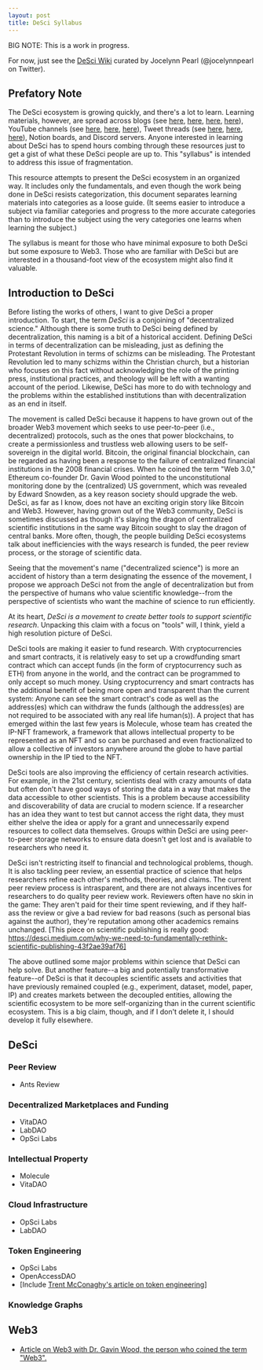 ```yaml
---
layout: post
title: DeSci Syllabus
---
```


BIG NOTE: This is a work in progress. 

For now, just see the [DeSci Wiki](https://docs.google.com/document/d/1aQC6zn-eXflSmpts0XGE7CawbUEHwnL6o-OFXO52PTc/edit?usp=sharing) curated by Jocelynn Pearl (@jocelynnpearl on Twitter).

## Prefatory Note
The DeSci ecosystem is growing quickly, and there's a lot to learn. Learning materials, however, are spread across blogs (see [here](https://medium.com/molecule-blog), [here](https://vitadao.medium.com/), [here](https://arye.substack.com/p/building-a-labdao-for-web3-biotech), [here](https://pulse.opsci.io/)), YouTube channels (see [here](https://www.youtube.com/channel/UCiZKdSeJ9VPFR5BtKnbN4fQ), [here](https://www.youtube.com/channel/UC0Ao1jhEL4LHg59MQ-4Zhmg), [here](https://www.youtube.com/channel/UCwMN9E4uZ0jYOo9rDuFb0_Q)), Tweet threads (see [here](https://twitter.com/heyjudka/status/1471245665032278019?s=20&t=w3ciZ2eutGQqq836OOKyWQ), [here](https://twitter.com/jasoncrawford/status/1424104124187033603?s=20&t=w8w0DcavWJZYBl-PVYFudg), [here](https://twitter.com/0xboodle/status/1457140825465364480?s=20&t=rKeOleEeOpBYr_fEzc3ZZg)), Notion boards, and Discord servers. Anyone interested in learning about DeSci has to spend hours combing through these resources just to get a gist of what these DeSci people are up to. This "syllabus" is intended to address this issue of fragmentation.

This resource attempts to present the DeSci ecosystem in an organized way. It includes only the fundamentals, and even though the work being done in DeSci resists categorization, this document separates learning materials into categories as a loose guide. (It seems easier to introduce a subject via familiar categories and progress to the more accurate categories than to introduce the subject using the very categories one learns when learning the subject.)

The syllabus is meant for those who have minimal exposure to both DeSci but some exposure to Web3. Those who are familiar with DeSci but are interested in a thousand-foot view of the ecosystem might also find it valuable. 

## Introduction to DeSci
Before listing the works of others, I want to give DeSci a proper introduction. To start, the term _DeSci_ is a conjoining of "decentralized science." Although there is some truth to DeSci being defined by decentralization, this naming is a bit of a historical accident. Defining DeSci in terms of decentralization can be misleading, just as defining the Protestant Revolution in terms of schizms can be misleading. The Protestant Revolution led to many schizms within the Christian church, but a historian who focuses on this fact without acknowledging the role of the printing press, institutional practices, and theology will be left with a wanting account of the period. Likewise, DeSci has more to do with technology and the problems within the established institutions than with decentralization as an end in itself.

The movement is called DeSci because it happens to have grown out of the broader Web3 movement which seeks to use peer-to-peer (i.e., decentralized) protocols, such as the ones that power blockchains, to create a permissionless and trustless web allowing users to be self-sovereign in the digital world. Bitcoin, the original financial blockchain, can be regarded as having been a response to the failure of centralized financial institutions in the 2008 financial crises. When he coined the term "Web 3.0," Ethereum co-founder Dr. Gavin Wood pointed to the unconstitutional monitoring done by the (centralized) US government, which was revealed by Edward Snowden, as a key reason society should upgrade the web. DeSci, as far as I know, does not have an exciting origin story like Bitcoin and Web3. However, having grown out of the Web3 community, DeSci is sometimes discussed as though it's slaying the dragon of centralized scientific institutions in the same way Bitcoin sought to slay the dragon of central banks. More often, though, the people building DeSci ecosystems talk about inefficiencies with the ways research is funded, the peer review process, or the storage of scientific data.

Seeing that the movement's name ("decentralized science") is more an accident of history than a term designating the essence of the movement, I propose we approach DeSci not from the angle of decentralization but from the perspective of humans who value scientific knowledge--from the perspective of scientists who want the machine of science to run efficiently.

At its heart, _DeSci is a movement to create better tools to support scientific research_. Unpacking this claim with a focus on "tools" will, I think, yield a high resolution picture of DeSci. 

DeSci tools are making it easier to fund research. With cryptocurrencies and smart contracts, it is relatively easy to set up a crowdfunding smart contract which can accept funds (in the form of cryptocurrency such as ETH) from anyone in the world, and the contract can be programmed to only accept so much money. Using cryptocurrency and smart contracts has the additional benefit of being more open and transparent than the current system: Anyone can see the smart contract's code as well as the address(es) which can withdraw the funds (although the address(es) are not required to be associated with any real life human(s)). A project that has emerged within the last few years is Molecule, whose team has created the IP-NFT framework, a framework that allows intellectual property to be represented as an NFT and so can be purchased and even fractionalized to allow a collective of investors anywhere around the globe to have partial ownership in the IP tied to the NFT.

DeSci tools are also improving the efficiency of certain research activities. For example, in the 21st century, scientists deal with crazy amounts of data but often don't have good ways of storing the data in a way that makes the data accessible to other scientists. This is a problem because accessibility and discoverability of data are crucial to modern science. If a researcher has an idea they want to test but cannot access the right data, they must either shelve the idea or apply for a grant and unnecessarily expend resources to collect data themselves. Groups within DeSci are using peer-to-peer storage networks to ensure data doesn't get lost and is available to researchers who need it.

DeSci isn't restricting itself to financial and technological problems, though. It is also tackling peer review, an essential practice of science that helps researchers refine each other's methods, theories, and claims. The current peer review process is intrasparent, and there are not always incentives for researchers to do quality peer review work. Reviewers often have no skin in the game: They aren't paid for their time spent reviewing, and if they half-ass the review or give a bad review for bad reasons (such as personal bias against the author), they're reputation among other academics remains unchanged. 
[This piece on scientific publishing is really good: https://desci.medium.com/why-we-need-to-fundamentally-rethink-scientific-publishing-43f2ae39af76]

The above outlined some major problems within science that DeSci can help solve. But another feature--a big and potentially transformative feature--of DeSci is that it decouples scientific assets and activities that have previously remained coupled (e.g., experiment, dataset, model, paper, IP) and creates markets between the decoupled entities, allowing the scientific ecosystem to be more self-organizing than in the current scientific ecosystem. This is a big claim, though, and if I don't delete it, I should develop it fully elsewhere.

## DeSci

### Peer Review
- Ants Review

### Decentralized Marketplaces and Funding
- VitaDAO
- LabDAO
- OpSci Labs

### Intellectual Property
- Molecule
- VitaDAO

### Cloud Infrastructure
- OpSci Labs
- LabDAO

### Token Engineering
- OpSci Labs
- OpenAccessDAO
- [Include [Trent McConaghy's article on token engineering](https://blog.oceanprotocol.com/towards-a-practice-of-token-engineering-b02feeeff7ca)]

### Knowledge Graphs


## Web3
- [Article on Web3 with Dr. Gavin Wood, the person who coined the term "Web3".](https://www.wired.com/story/web3-gavin-wood-interview/) 
